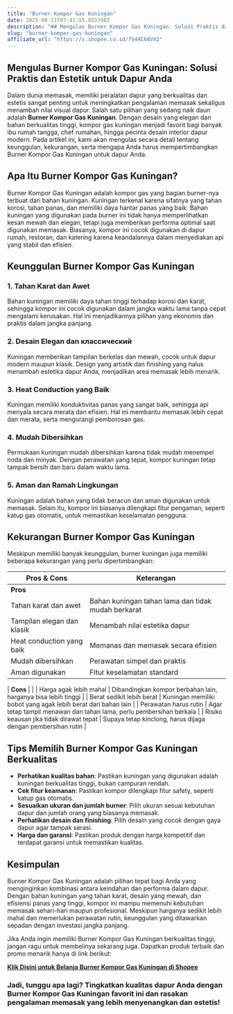 ```yaml
---
title: "Burner Kompor Gas Kuningan"
date: 2025-06-11T07:41:55.923398Z
description: "## Mengulas Burner Kompor Gas Kuningan: Solusi Praktis dan Estetik untuk Dapur Anda..."
slug: "burner-kompor-gas-kuningan"
affiliate_url: "https://s.shopee.co.id/7V44C68VX2"
---
```

## Mengulas Burner Kompor Gas Kuningan: Solusi Praktis dan Estetik untuk Dapur Anda

Dalam dunia memasak, memiliki peralatan dapur yang berkualitas dan estetis sangat penting untuk meningkatkan pengalaman memasak sekaligus menambah nilai visual dapur. Salah satu pilihan yang sedang naik daun adalah **Burner Kompor Gas Kuningan**. Dengan desain yang elegan dan bahan berkualitas tinggi, kompor gas kuningan menjadi favorit bagi banyak ibu rumah tangga, chef rumahan, hingga pecinta desain interior dapur modern. Pada artikel ini, kami akan mengulas secara detail tentang keunggulan, kekurangan, serta mengapa Anda harus mempertimbangkan Burner Kompor Gas Kuningan untuk dapur Anda.

## Apa Itu Burner Kompor Gas Kuningan?

Burner Kompor Gas Kuningan adalah kompor gas yang bagian burner-nya terbuat dari bahan kuningan. Kuningan terkenal karena sifatnya yang tahan korosi, tahan panas, dan memiliki daya hantar panas yang baik. Bahan kuningan yang digunakan pada burner ini tidak hanya memperlihatkan kesan mewah dan elegan, tetapi juga memberikan performa optimal saat digunakan memasak. Biasanya, kompor ini cocok digunakan di dapur rumah, restoran, dan katering karena keandalannya dalam menyediakan api yang stabil dan efisien.

## Keunggulan Burner Kompor Gas Kuningan

### 1. Tahan Karat dan Awet

Bahan kuningan memiliki daya tahan tinggi terhadap korosi dan karat, sehingga kompor ini cocok digunakan dalam jangka waktu lama tanpa cepat mengalami kerusakan. Hal ini menjadikannya pilihan yang ekonomis dan praktis dalam jangka panjang.

### 2. Desain Elegan dan классический

Kuningan memberikan tampilan berkelas dan mewah, cocok untuk dapur modern maupun klasik. Design yang artistik dan finishing yang halus menambah estetika dapur Anda, menjadikan area memasak lebih menarik.

### 3. Heat Conduction yang Baik

Kuningan memiliki konduktivitas panas yang sangat baik, sehingga api menyala secara merata dan efisien. Hal ini membantu memasak lebih cepat dan merata, serta mengurangi pemborosan gas.

### 4. Mudah Dibersihkan

Permukaan kuningan mudah dibersihkan karena tidak mudah menempel noda dan minyak. Dengan perawatan yang tepat, kompor kuningan tetap tampak bersih dan baru dalam waktu lama.

### 5. Aman dan Ramah Lingkungan

Kuningan adalah bahan yang tidak beracun dan aman digunakan untuk memasak. Selain itu, kompor ini biasanya dilengkapi fitur pengaman, seperti katup gas otomatis, untuk memastikan keselamatan pengguna.

## Kekurangan Burner Kompor Gas Kuningan

Meskipun memiliki banyak keunggulan, burner kuningan juga memiliki beberapa kekurangan yang perlu dipertimbangkan:

| **Pros & Cons** | **Keterangan** |
|-----------------|----------------|
| **Pros** | |
| Tahan karat dan awet | Bahan kuningan tahan lama dan tidak mudah berkarat |
| Tampilan elegan dan klasik | Menambah nilai estetika dapur |
| Heat conduction yang baik | Memanas dan memasak secara efisien |
| Mudah dibersihkan | Perawatan simpel dan praktis |
| Aman digunakan | Fitur keselamatan standard |

| **Cons** | |
| Harga agak lebih mahal | Dibandingkan kompor berbahan lain, harganya bisa lebih tinggi |
| Berat sedikit lebih berat | Kuningan memiliki bobot yang agak lebih berat dari bahan lain |
| Perawatan harus rutin | Agar tetap tampil menawan dan tahan lama, perlu pembersihan berkala |
| Risiko keausan jika tidak dirawat tepat | Supaya tetap kinclong, harus dijaga dengan pembersihan rutin |

## Tips Memilih Burner Kompor Gas Kuningan Berkualitas

- **Perhatikan kualitas bahan**: Pastikan kuningan yang digunakan adalah kuningan berkualitas tinggi, bukan campuran rendah.
- **Cek fitur keamanan**: Pastikan kompor dilengkapi fitur safety, seperti katup gas otomatis.
- **Sesuaikan ukuran dan jumlah burner**: Pilih ukuran sesuai kebutuhan dapur dan jumlah orang yang biasanya memasak.
- **Perhatikan desain dan finishing**: Pilih desain yang cocok dengan gaya dapur agar tampak serasi.
- **Harga dan garansi**: Pastikan produk dengan harga kompetitif dan terdapat garansi untuk memastikan kualitas.

## Kesimpulan

Burner Kompor Gas Kuningan adalah pilihan tepat bagi Anda yang menginginkan kombinasi antara keindahan dan performa dalam dapur. Dengan bahan kuningan yang tahan karat, desain yang mewah, dan efisiensi panas yang tinggi, kompor ini mampu memenuhi kebutuhan memasak sehari-hari maupun profesional. Meskipun harganya sedikit lebih mahal dan memerlukan perawatan rutin, keunggulan yang ditawarkan sepadan dengan investasi jangka panjang.

Jika Anda ingin memiliki Burner Kompor Gas Kuningan berkualitas tinggi, jangan ragu untuk membelinya sekarang juga. Dapatkan produk terbaik dan promo menarik hanya di link berikut:

[**Klik Disini untuk Belanja Burner Kompor Gas Kuningan di Shopee**](https://s.shopee.co.id/7V44C68VX2)

### Jadi, tunggu apa lagi? Tingkatkan kualitas dapur Anda dengan Burner Kompor Gas Kuningan favorit ini dan rasakan pengalaman memasak yang lebih menyenangkan dan estetis!